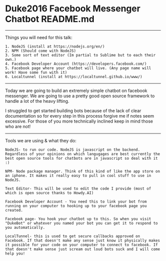 # Duke2016 Facebook Messenger Chatbot README.md

--------------------------------------------------------------------------------------------------

Things you will need for this talk:

	1. NodeJS (install at https://nodejs.org/en/)
	2. NPM (Should come with NodeJS)
	3. Some sort of text editor (Im partial to Sublime but to each their own.)
	4. Facebook Developer Account (https://developers.facebook.com/)
	5. Facebook page where your chatbot will live. (Any page name will work! Have some fun with it)
	6. Localtunnel (install at https://localtunnel.github.io/www/)

-------------------------------------------------------------------------------------------------

Today we are going to build an extremely simple chatbot on facebook messenger. We are going to use a pretty good open source framework to handle a lot of the heavy lifting. 

I struggled to get started building bots because of the lack of clear documentation so for every step in this process forgive me if notes seem excessive. For those of you more technically inclined keep in mind those who are not!

--------------------------------------------------------------------------------------------------


Tools we are using & what they do:
	
	NodeJS- to run our code. NodeJS is javascript on the backend. Regardless of your opinions on which langugages are best currently the best open source tools for chatbots are in javascript so deal with it :)

	NPM- Node package manager. Think of this kind of like the app store on an iphone. It makes it really easy to pull in cool stuff to use in NodeJS.

	Text Editor- This will be used to edit the code I provide (most of which is open source thanks to Howdy.AI)

	Facebook Developer Account - You need this to link your bot from running on your computer to hooking up to your facebook page you created.

	Facebook page- You hook your chatbot up to this. So when you visit "DukeBot" or whatever you named your bot you can get it to respond to you automatically.

	LocalTunnel- this is used to get secure callbacks approved on Facebook. If that doesn't make any sense just know it physically makes it possible for your code on your computer to connect to facebook. If that doesn't make sense just scream out loud bots suck and I will come help you!

	